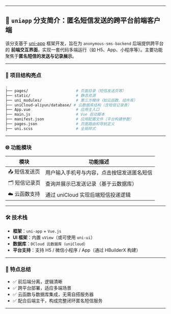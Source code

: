 
---

## 📱 `uniapp` 分支简介：匿名短信发送的跨平台前端客户端

该分支基于 [uni-app](https://uniapp.dcloud.io/) 框架开发，旨在为 `anonymous-sms-backend` 后端提供跨平台的 **前端交互界面**，实现一套代码多端运行（如 H5、App、小程序等）。主要功能聚焦于**匿名短信的发送与记录展示**。

---

### 📁 项目结构亮点

```bash
.
├── pages/                     # 页面目录（短信发送页等）
├── static/                    # 静态资源
├── uni_modules/               # 第三方模块（如云函数、组件库）
├── uniCloud-aliyun/database/ # 云数据库结构（含短信记录表）
├── App.vue                    # 应用主入口
├── main.js                    # Vue 启动脚本
├── manifest.json              # 应用配置文件（平台构建参数）
├── pages.json                 # 页面路由和导航定义
├── uni.scss                   # 全局样式
```

---

### 🌐 功能模块

| 模块        | 功能描述                                   |
|-------------|--------------------------------------------|
| 📤 短信发送页 | 用户输入手机号与内容，点击按钮发送匿名短信 |
| 🗂️ 短信记录页 | 查询并展示已发送记录（基于云数据库）       |
| ☁️ 云函数支持 | 通过 uniCloud 实现后端短信投递逻辑         |

---

### 🛠️ 技术栈

- **框架**：`uni-app` + `Vue.js`
- **UI 框架**：内置 `uView`（或可使用 `uni-ui`）
- **数据库**：`DCloud 云数据库（uniCloud）`
- **平台支持**：支持 H5 / 微信小程序 / App（通过 HBuilderX 构建）

---

### 🚀 特点总结

- ✅ 前后端分离，逻辑清晰
- ✅ 跨平台部署，适应多端场景
- ✅ 云函数与数据库集成，无需自搭服务器
- ✅ 配合后端主干，构成完整闭环匿名短信服务

---
